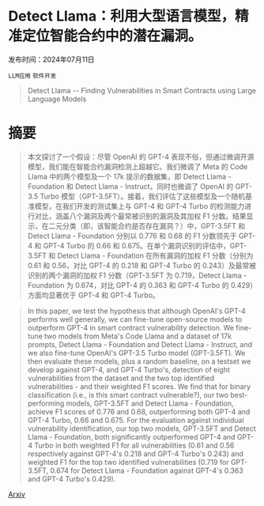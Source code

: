 # Detect Llama：利用大型语言模型，精准定位智能合约中的潜在漏洞。

发布时间：2024年07月11日

`LLM应用` `软件开发`

> Detect Llama -- Finding Vulnerabilities in Smart Contracts using Large Language Models

# 摘要

> 本文探讨了一个假设：尽管 OpenAI 的 GPT-4 表现不俗，但通过微调开源模型，我们能在智能合约漏洞检测上超越它。我们微调了 Meta 的 Code Llama 中的两个模型及一个 17k 提示的数据集，即 Detect Llama - Foundation 和 Detect Llama - Instruct，同时也微调了 OpenAI 的 GPT-3.5 Turbo 模型（GPT-3.5FT）。接着，我们评估了这些模型及一个随机基准模型，在我们开发的测试集上与 GPT-4 和 GPT-4 Turbo 的检测能力进行对比，涵盖八个漏洞及两个最常被识别的漏洞及其加权 F1 分数。结果显示，在二元分类（即，该智能合约是否存在漏洞？）中，GPT-3.5FT 和 Detect Llama - Foundation 分别以 $0.776$ 和 $0.68$ 的 F1 分数领先于 GPT-4 和 GPT-4 Turbo 的 $0.66$ 和 $0.675$。在单个漏洞识别的评估中，GPT-3.5FT 和 Detect Llama - Foundation 在所有漏洞的加权 F1 分数（分别为 $0.61$ 和 $0.56$，对比 GPT-4 的 $0.218$ 和 GPT-4 Turbo 的 $0.243$）及最常被识别的两个漏洞的加权 F1 分数（GPT-3.5FT 为 $0.719$，Detect Llama - Foundation 为 $0.674$，对比 GPT-4 的 $0.363$ 和 GPT-4 Turbo 的 $0.429$）方面均显著优于 GPT-4 和 GPT-4 Turbo。

> In this paper, we test the hypothesis that although OpenAI's GPT-4 performs well generally, we can fine-tune open-source models to outperform GPT-4 in smart contract vulnerability detection. We fine-tune two models from Meta's Code Llama and a dataset of 17k prompts, Detect Llama - Foundation and Detect Llama - Instruct, and we also fine-tune OpenAI's GPT-3.5 Turbo model (GPT-3.5FT). We then evaluate these models, plus a random baseline, on a testset we develop against GPT-4, and GPT-4 Turbo's, detection of eight vulnerabilities from the dataset and the two top identified vulnerabilities - and their weighted F1 scores.
  We find that for binary classification (i.e., is this smart contract vulnerable?), our two best-performing models, GPT-3.5FT and Detect Llama - Foundation, achieve F1 scores of $0.776$ and $0.68$, outperforming both GPT-4 and GPT-4 Turbo, $0.66$ and $0.675$. For the evaluation against individual vulnerability identification, our top two models, GPT-3.5FT and Detect Llama - Foundation, both significantly outperformed GPT-4 and GPT-4 Turbo in both weighted F1 for all vulnerabilities ($0.61$ and $0.56$ respectively against GPT-4's $0.218$ and GPT-4 Turbo's $0.243$) and weighted F1 for the top two identified vulnerabilities ($0.719$ for GPT-3.5FT, $0.674$ for Detect Llama - Foundation against GPT-4's $0.363$ and GPT-4 Turbo's $0.429$).

[Arxiv](https://arxiv.org/abs/2407.08969)
